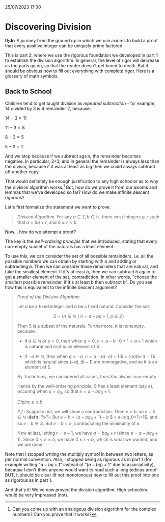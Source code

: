 25/07/2023 17:00
# Discovering Division

**tl;dr:** A journey from the ground up in which we use axioms to build a proof that every positive integer can be uniquely prime factored.

This is part 2, where we use the rigorous foundation we developed in part 1 to establish the <DiscreetLink href="https://brilliant.org/wiki/division-algorithm/">division algorithm</DiscreetLink>. In general, the level of rigor will decrease as the parts go on, so that the reader doesn't get bored to death. But it should be obvious how to fill out everything with complete rigor. <DiscreetLink href="https://en.wikipedia.org/wiki/Glossary_of_mathematical_symbols">Here</DiscreetLink> is a glossary of math symbols.

## Back to School

Children tend to get taught division as *repeated subtraction* - for example, 14 divided by 3 is 4 remainder 2, because:

$14 - 3 = 11$

$11 - 3 = 8$

$8 - 3 = 5$

$5 - 3 = 2$

And we stop because if we subtract again, the remainder becomes negative.
In particular, 2<3, and in general the remainder is always less than the divisor, because if it was at least as big then we could always subtract off another copy.

That would definitely be enough justification to any high schooler as to why the division algorithm works.[^1] But, how do we prove it from our axioms and lemmas that we've developed so far? How do we make infinite descent *rigorous*?

[^1]: Can you come up with an analogous division algorithm for the complex numbers? Can you prove that it works?

Let's first formalize the statement we want to prove:

> *Division Algorithm.* For any $a \in \mathbb{Z}, b \in \mathbb{N}$, there exist integers $q,r$ such that $a = bq + r$, and $0 \leq r \lt b$.

Now... how do we attempt a proof?

The key is the *well-ordering principle* that we introduced, stating that every non-empty subset of the naturals has a least element.

To use this, we can consider the set of all possible remainders, i.e. all the possible numbers we can obtain by starting with $a$ and adding or subtracting $b$. Then we can consider those remainders that are natural, and take the smallest element. If it's at least $b$, then we can subtract $b$ again to get a smaller element of the set, contradiction. In other words, "choose the smallest possible remainder, if it's at least $b$ then subtract $b$". Do you see how this is equivalent to the infinite descent argument?

> *Proof of the Division Algorithm.*
>
> Let $a$ be a fixed integer and $b$ be a fixed natural. Consider the set:
>
> $$S = \{n \in \mathbb{N} \mid n = a - bq + 1, q \in \mathbb{Z}\}$$
>
> Then S is a subset of the naturals. Furthermore, it is nonempty, because:
>
> - if $a \in \mathbb{N}$ or $a=0$, then when $q=0$, $n = a - b \cdot 0 + 1 = a+1$ which is natural and so it is an element of S.  
>
> - if $-a \in \mathbb{N}$, then when $q = -a$, $n = a-b(-a) + 1$ $ = (-a)(b-1) + 1$ which is natural since $(-a), (b-1)$ are nonnegative, and so it is an element of S.
>
> By Trichotomy, we considered all cases, thus S is always non-empty.
>
> Hence by the well-ordering principle, S has a least element (say $e$), occuring when $q = q_0$, so that $e = a - bq_0+1$.
>
> *Claim*: $e \leq b$
>
> *P.f.*: Suppose not, we will show a contradiction. Then $e\gt b$, so $e-b \in \mathbb{N}$ (**defn. "$\gt$"**). But $e-b = (a-bq_0+1)-b$ $ = a-b(q_0+1)+1$, and so $e-b \in S$. But $e-b \lt e$, contradicting the minimality of $e$.
>
> Now at last, letting $r = e-1$, we have $a = bq_0 + r$ (since $e = a-bq_0+1$). Since $0 \lt e \leq b$, we have $0 \leq r \lt b$, which is what we wanted, and we are done.

Note that I stopped writing the multiply symbol in between two letters, as per normal convention. Also, I stopped being as rigorous as in part 1 (for example writing "$a-bq+1$" instead of "$(a-bq)+1$" due to associativity), because I don't think anyone would want to read such a long tedious proof. BUT, it should be clear (if not monotonous) how to fill out this proof into one as rigorous as in part 1.

And that's it! We've now proved the division algorithm. High schoolers would be very impressed (not).